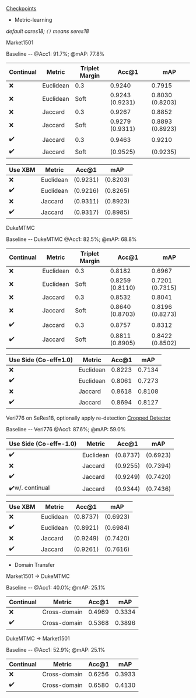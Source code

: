 [Checkpoints](https://drive.google.com/drive/folders/1GC8CXXfMbfCR_-hJaMKGTNUx2-XU9Gp4?usp=sharing)
* Metric-learning

*default cares18; `()` means seres18*

Market1501 

Baseline -- @Acc1: 91.7%; @mAP: 77.8%

| Continual | Metric    | Triplet Margin | Acc@1           | mAP             |
|-----------|-----------|----------------|-----------------|-----------------|
| ❌         | Euclidean | 0.3            | 0.9240          | 0.7915          |
| ❌         | Euclidean | Soft           | 0.9243 (0.9231) | 0.8030 (0.8203) |
| ❌         | Jaccard   | 0.3            | 0.9267          | 0.8852          |
| ❌         | Jaccard   | Soft           | 0.9279 (0.9311) | 0.8893 (0.8923) |
| ✔️        | Jaccard   | 0.3            | 0.9463          | 0.9210          |
| ✔️        | Jaccard   | Soft           | (0.9525)        | (0.9235)        |

| Use XBM | Metric    | Acc@1    | mAP      |
|---------|-----------|----------|----------|
| ❌       | Euclidean | (0.9231) | (0.8203) |
| ✔️      | Euclidean | (0.9216) | (0.8265) |
| ❌       | Jaccard   | (0.9311) | (0.8923) |
| ✔️      | Jaccard   | (0.9317) | (0.8985) |

DukeMTMC

Baseline -- DukeMTMC @Acc1: 82.5%; @mAP: 68.8%

| Continual | Metric    | Triplet Margin | Acc@1           | mAP             |
|-----------|-----------|----------------|-----------------|-----------------|
| ❌         | Euclidean | 0.3            | 0.8182          | 0.6967          |
| ❌         | Euclidean | Soft           | 0.8259 (0.8110) | 0.7201 (0.7315) |
| ❌         | Jaccard   | 0.3            | 0.8532          | 0.8041          |
| ❌         | Jaccard   | Soft           | 0.8640 (0.8703) | 0.8196 (0.8273) |
| ✔️        | Jaccard   | 0.3            | 0.8757          | 0.8312          |
| ✔️        | Jaccard   | Soft           | 0.8811 (0.8905) | 0.8422 (0.8502) |

| Use Side (Co-eff=1.0) | Metric    | Acc@1  | mAP    |
|-----------------------|-----------|--------|--------|
| ❌                     | Euclidean | 0.8223 | 0.7134 |
| ✔️                    | Euclidean | 0.8061 | 0.7273 |
| ❌                     | Jaccard   | 0.8618 | 0.8108 |
| ✔️                    | Jaccard   | 0.8694 | 0.8127 |

Veri776 on SeRes18, optionally apply re-detection [Cropped Detector](https://drive.google.com/file/d/1SYwGRfH9fSAt_keZahbDFMVhjscD5kZ9/view?usp=drive_link)

Baseline -- Veri776 @Acc1: 87.6%; @mAP: 59.0%

| Use Side (Co-eff=-1.0) | Metric    | Acc@1    | mAP      |
|------------------------|-----------|----------|----------|
| ✔️                     | Euclidean | (0.8737) | (0.6923) |
| ❌                      | Jaccard   | (0.9255) | (0.7394) |
| ✔️                     | Jaccard   | (0.9249) | (0.7420) |
| ✔️w/. continual        | Jaccard   | (0.9344) | (0.7436) |

| Use XBM | Metric    | Acc@1    | mAP      |
|---------|-----------|----------|----------|
| ❌       | Euclidean | (0.8737) | (0.6923) |
| ✔️      | Euclidean | (0.8921) | (0.6984) |
| ❌       | Jaccard   | (0.9249) | (0.7420) |
| ✔️      | Jaccard   | (0.9261) | (0.7616) |

* Domain Transfer

Market1501 -> DukeMTMC

Baseline -- @Acc1: 40.0%; @mAP: 25.1%

| Continual | Metric       | Acc@1  | mAP    |
|-----------|--------------|--------|--------|
| ❌         | Cross-domain | 0.4969 | 0.3334 |
| ✔️        | Cross-domain | 0.5368 | 0.3896 |

DukeMTMC -> Market1501

Baseline -- @Acc1: 52.9%; @mAP: 25.1%

| Continual | Metric       | Acc@1  | mAP    |
|-----------|--------------|--------|--------|
| ❌         | Cross-domain | 0.6256 | 0.3933 |
| ✔️        | Cross-domain | 0.6580 | 0.4130 |